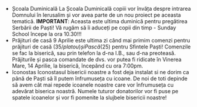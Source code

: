 * <label>Școala Duminicală</label> La Școala Duminicală copiii vor învăța despre intrarea Domnului în Ierusalim și vor avea parte de un nou proiect pe aceasta tematică. **IMPORTANT**: Aceasta este ultima duminică pentru pregătirea Serbării de Paști! Vă rugăm să îi aduceți pe copii din timp - Sunday School începe la ora 10.30!!!
* <label>Prăjituri de casă</label> 9 Aprilie este ultima zi când mai primim comenzi pentru prăjituri de casă ($35/platou) și Pască ($25) pentru Sfintele Paști! Comenzile se fac la biserică, sau prin telefon la d-na I.B., sau d-na preoteasă. Prăjiturile și pasca comandate de dvs. vor putea fi ridicate în Vinerea Mare, 14 Aprilie, la biserică, începând cu ora 7:00pm.
* <label>Iconostas</label> Iconostasul bisericii noastre a fost deja instalat si ne dorim ca până de Paști să îl putem înfrumuseța cu icoane. De noi de toti depinde să avem cât mai repede icoanele noastre care vor înfrumuseța cu adevărat biserica noastră. Numele tuturor donatorilor vor fi puse pe spatele icoanelor și vor fi pomenite la slujbele bisericii noastre! 